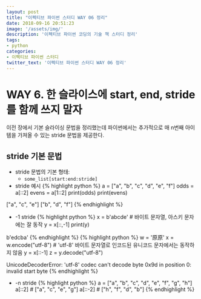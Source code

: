 ```yaml
---
layout: post
title: "이펙티브 파이썬 스터디 WAY 06 정리"
date: 2018-09-16 20:51:23
image: '/assets/img/'
description: '이펙티브 파이썬 코딩의 기술 책 스터디 정리'
tags:
- python
categories:
- 이펙티브 파이썬 스터디
twitter_text: '이펙티브 파이썬 스터디 WAY 06 정리'
---
```


# WAY 6. 한 슬라이스에 start, end, stride를 함께 쓰지 말자
이전 장에서 기본 슬라이싱 문법을 정리했는데 파이썬에서는 추가적으로 매 n번째 아이템을 가져올 수 있는 stride 문법을 제공한다.

## stride 기본 문법
- stride 문법의 기본 형태:
  - `some_list[start:end:stride]`
- stride 예시
{% highlight python %}
a = ["a", "b", "c", "d", "e", "f"]
odds = a[::2]
evens = a[1::2]
print(odds)
print(evens)

>>>
["a", "c", "e"]
["b", "d", "f"]
{% endhighlight %}
- -1 stride
{% highlight python %}
x = b'abcde'    # 바이트 문자열, 아스키 문자에는 잘 동작
y = x[::,-1]
print(y)

>>>
b'edcba'
{% endhighlight %}
{% highlight python %}
w = '原原'
x = w.encode("utf-8")   # 'utf-8' 바이트 문자열로 인코드된 유니코드 문자에서는 동작하지 않음
y = x[::-1]
z = y.decode("utf-8")

>>>
UnicodeDecoderError: 'utf-8' codec can't decode byte 0x9d in position 0: invalid start byte
{% endhighlight %}
- -n stride
{% highlight python %}
a = ["a", "b", "c", "d", "e", "f", "g", "h"]
a[::2]    # ["a", "c", "e", "g"]
a[::-2]   # ["h", "f", "d", "b"]
{% endhighlight %}
